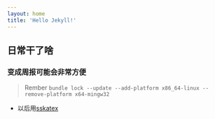 ```yaml
---
layout: home
title: 'Hello Jekyll!'
---
```


## 日常干了啥

### 变成周报可能会非常方便

> Rember `bundle lock --update --add-platform x86_64-linux --remove-platform x64-mingw32`

- 以后用[sskatex](https://frankindev.com/2017/02/08/using-katex-in-jekyll/)